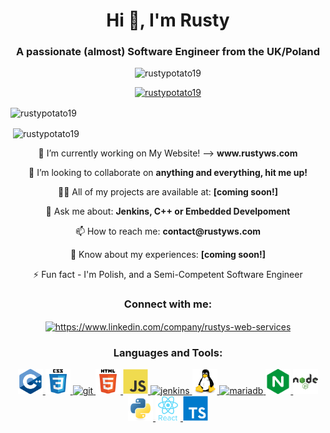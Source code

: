 <h1 align="center">Hi 👋, I'm Rusty</h1>
<h3 align="center">A passionate (almost) Software Engineer from the UK/Poland</h3>

<p align="center"> <img src="https://komarev.com/ghpvc/?username=rustypotato19&label=Profile%20views&color=0e75b6&style=flat" alt="rustypotato19" /> </p>

<p align="center"> <a href="https://github.com/ryo-ma/github-profile-trophy"><img src="https://github-profile-trophy.vercel.app/?username=rustypotato19" alt="rustypotato19" /></a> </p>

<p><img align="center" src="https://github-readme-stats.vercel.app/api/top-langs?username=rustypotato19&show_icons=true&locale=en&layout=compact" alt="rustypotato19" /></p><p>&nbsp;<img align="center" src="https://github-readme-stats.vercel.app/api?username=rustypotato19&show_icons=true&locale=en" alt="rustypotato19" /></p>

<p align="center">🔭 I’m currently working on My Website! --> <strong>www.rustyws.com</strong></p>

<p align="center">👯 I’m looking to collaborate on <strong>anything and everything, hit me up!</strong></p>

<p align="center">👨‍💻 All of my projects are available at: <strong>[coming soon!]</strong></p>

<p align="center">💬 Ask me about: <strong>Jenkins, C++ or Embedded Develpoment</strong></p>

<p align="center"> 📫 How to reach me: <strong>contact@rustyws.com</strong></p>

<p align="center">📄 Know about my experiences: <strong>[coming soon!]</strong></p>

<p align="center">⚡ Fun fact - I'm Polish, and a Semi-Competent Software Engineer</p>


<h3 align="center">Connect with me:</h3>
<p align="center">
<a href="https://linkedin.com/in/https://www.linkedin.com/company/rustys-web-services" target="blank"><img align="center" src="https://raw.githubusercontent.com/rahuldkjain/github-profile-readme-generator/master/src/images/icons/Social/linked-in-alt.svg" alt="https://www.linkedin.com/company/rustys-web-services" height="30" width="40" /></a>
</p>

<h3 align="center">Languages and Tools:</h3>
<p align="center"> <a href="https://www.w3schools.com/cpp/" target="_blank" rel="noreferrer"> <img src="https://raw.githubusercontent.com/devicons/devicon/master/icons/cplusplus/cplusplus-original.svg" alt="cplusplus" width="40" height="40"/> </a> <a href="https://www.w3schools.com/css/" target="_blank" rel="noreferrer"> <img src="https://raw.githubusercontent.com/devicons/devicon/master/icons/css3/css3-original-wordmark.svg" alt="css3" width="40" height="40"/> </a> <a href="https://git-scm.com/" target="_blank" rel="noreferrer"> <img src="https://www.vectorlogo.zone/logos/git-scm/git-scm-icon.svg" alt="git" width="40" height="40"/> </a> <a href="https://www.w3.org/html/" target="_blank" rel="noreferrer"> <img src="https://raw.githubusercontent.com/devicons/devicon/master/icons/html5/html5-original-wordmark.svg" alt="html5" width="40" height="40"/> </a> <a href="https://developer.mozilla.org/en-US/docs/Web/JavaScript" target="_blank" rel="noreferrer"> <img src="https://raw.githubusercontent.com/devicons/devicon/master/icons/javascript/javascript-original.svg" alt="javascript" width="40" height="40"/> </a> <a href="https://www.jenkins.io" target="_blank" rel="noreferrer"> <img src="https://www.vectorlogo.zone/logos/jenkins/jenkins-icon.svg" alt="jenkins" width="40" height="40"/> </a> <a href="https://www.linux.org/" target="_blank" rel="noreferrer"> <img src="https://raw.githubusercontent.com/devicons/devicon/master/icons/linux/linux-original.svg" alt="linux" width="40" height="40"/> </a> <a href="https://mariadb.org/" target="_blank" rel="noreferrer"> <img src="https://www.vectorlogo.zone/logos/mariadb/mariadb-icon.svg" alt="mariadb" width="40" height="40"/> </a> <a href="https://www.nginx.com" target="_blank" rel="noreferrer"> <img src="https://raw.githubusercontent.com/devicons/devicon/master/icons/nginx/nginx-original.svg" alt="nginx" width="40" height="40"/> </a> <a href="https://nodejs.org" target="_blank" rel="noreferrer"> <img src="https://raw.githubusercontent.com/devicons/devicon/master/icons/nodejs/nodejs-original-wordmark.svg" alt="nodejs" width="40" height="40"/> </a> <a href="https://www.python.org" target="_blank" rel="noreferrer"> <img src="https://raw.githubusercontent.com/devicons/devicon/master/icons/python/python-original.svg" alt="python" width="40" height="40"/> </a> <a href="https://reactjs.org/" target="_blank" rel="noreferrer"> <img src="https://raw.githubusercontent.com/devicons/devicon/master/icons/react/react-original-wordmark.svg" alt="react" width="40" height="40"/> </a> <a href="https://www.typescriptlang.org/" target="_blank" rel="noreferrer"> <img src="https://raw.githubusercontent.com/devicons/devicon/master/icons/typescript/typescript-original.svg" alt="typescript" width="40" height="40"/> </a> </p>
